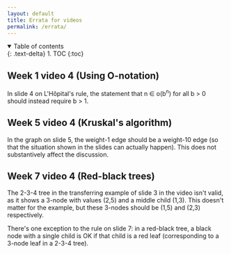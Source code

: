 ```yaml
---
layout: default
title: Errata for videos
permalink: /errata/
---
```


<details open markdown="block">
<summary>
Table of contents
</summary>
{: .text-delta}
1. TOC
{:toc}
</details>


## Week 1 video 4 (Using O-notation)

In slide 4 on L'Hôpital's rule, the statement that n &isin; o(b<sup>n</sup>) for all b > 0 should instead require b > 1.

## Week 5 video 4 (Kruskal's algorithm)

In the graph on slide 5, the weight-1 edge should be a weight-10 edge (so that the situation shown in the slides can actually happen). This does not substantively affect the discussion.

## Week 7 video 4 (Red-black trees)

The 2-3-4 tree in the transferring example of slide 3 in the video isn't valid, as it shows a 3-node with values (2,5) and a middle child (1,3). This doesn't matter for the example, but these 3-nodes should be (1,5) and (2,3) respectively.

There's one exception to the rule on slide 7: in a red-black tree, a black node with a single child is OK if that child is a red leaf (corresponding to a 3-node leaf in a 2-3-4 tree).